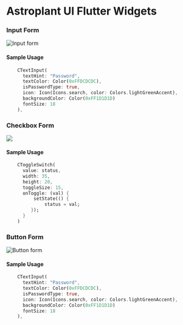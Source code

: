 # Astroplant UI Flutter Widgets


### Input Form

![Input form](https://i.ibb.co/LNDxLt5/image.png)

#### Sample Usage
```dart
    CTextInput(  
      textHint: "Password",
      textColor: Color(0xFFDCDCDC),
      isPasswordType: true,
      icon: Icon(Icons.search, color: Colors.lightGreenAccent), 
      backgroundColor: Color(0xFF1D1D1D)
      fontSize: 18
    ),
```

### Checkbox Form
 ![](https://i.ibb.co/Ycqd2vM/image.png)
 
#### Sample Usage
```dart
    CToggleSwitch(  
	  value: status,  
	  width: 35,  
	  height: 20,  
	  toggleSize: 15,  
	  onToggle: (val) {  
		  setState(() {  
			  status = val;  
		 });
	  }
	)
```

### Button Form

![Button form](https://ibb.co/ss5FTxC/CButton.jpg)

#### Sample Usage
```dart
    CTextInput(  
      textHint: "Password",
      textColor: Color(0xFFDCDCDC),
      isPasswordType: true,
      icon: Icon(Icons.search, color: Colors.lightGreenAccent), 
      backgroundColor: Color(0xFF1D1D1D)
      fontSize: 18
    ),
```